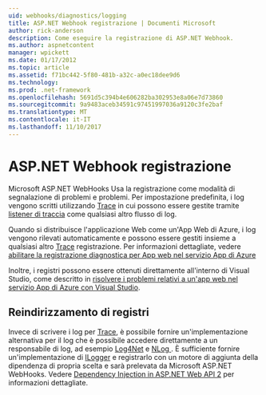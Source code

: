 ```yaml
---
uid: webhooks/diagnostics/logging
title: ASP.NET Webhook registrazione | Documenti Microsoft
author: rick-anderson
description: Come eseguire la registrazione di ASP.NET Webhook.
ms.author: aspnetcontent
manager: wpickett
ms.date: 01/17/2012
ms.topic: article
ms.assetid: f71bc442-5f80-481b-a32c-a0ec18dee9d6
ms.technology: 
ms.prod: .net-framework
ms.openlocfilehash: 5691d5c394b4e606282ba302953e8a06e7d73860
ms.sourcegitcommit: 9a9483aceb34591c97451997036a9120c3fe2baf
ms.translationtype: MT
ms.contentlocale: it-IT
ms.lasthandoff: 11/10/2017
---
```

# <a name="aspnet-webhooks-logging"></a>ASP.NET Webhook registrazione

Microsoft ASP.NET WebHooks Usa la registrazione come modalità di segnalazione di problemi e problemi. Per impostazione predefinita, i log vengono scritti utilizzando [Trace](https://msdn.microsoft.com/en-us/library/system.diagnostics.trace) in cui possono essere gestite tramite [listener di traccia](https://msdn.microsoft.com/en-us/library/system.diagnostics.tracelistener.aspx) come qualsiasi altro flusso di log.

Quando si distribuisce l'applicazione Web come un'App Web di Azure, i log vengono rilevati automaticamente e possono essere gestiti insieme a qualsiasi altro [Trace](https://msdn.microsoft.com/en-us/library/system.diagnostics.trace) registrazione. Per informazioni dettagliate, vedere [abilitare la registrazione diagnostica per App web nel servizio App di Azure](https://azure.microsoft.com/en-us/documentation/articles/web-sites-enable-diagnostic-log/)

Inoltre, i registri possono essere ottenuti direttamente all'interno di Visual Studio, come descritto in [risolvere i problemi relativi a un'app web nel servizio App di Azure con Visual Studio](https://azure.microsoft.com/en-us/documentation/articles/web-sites-dotnet-troubleshoot-visual-studio/#webserverlogs).

## <a name="redirecting-logs"></a>Reindirizzamento di registri

Invece di scrivere i log per [Trace](https://msdn.microsoft.com/en-us/library/system.diagnostics.trace), è possibile fornire un'implementazione alternativa per il log che è possibile accedere direttamente a un responsabile di log, ad esempio [Log4Net](http://logging.apache.org/log4net/) e [NLog ](http://nlog-project.org/). È sufficiente fornire un'implementazione di [ILogger](https://github.com/aspnet/WebHooks/blob/master/src/Microsoft.AspNet.WebHooks.Common/Diagnostics/ILogger.cs) e registrarlo con un motore di aggiunta della dipendenza di propria scelta e sarà prelevata da Microsoft ASP.NET WebHooks. Vedere [Dependency Injection in ASP.NET Web API 2](https://www.asp.net/web-api/overview/advanced/dependency-injection) per informazioni dettagliate.
